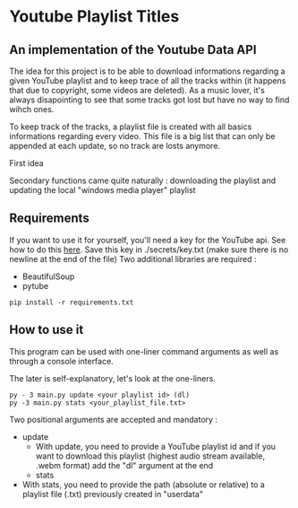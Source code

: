 # Youtube Playlist Titles
## An implementation of the Youtube Data API

The idea for this project is to be able to download informations regarding a given YouTube playlist and to keep trace of all the tracks within (it happens that due to copyright, some videos are deleted). As a music lover, it's always disapointing to see that some tracks got lost but have no way to find wihch ones.

To keep track of the tracks, a playlist file is created with all basics informations regarding every video. This file is a big list that can only be appended at each update, so no track are losts anymore.

First idea

Secondary functions came quite naturally : downloading the playlist and updating the local "windows media player" playlist

## Requirements

If you want to use it for yourself, you'll need a key for the YouTube api. See how to do this [here](https://developers.google.com/youtube/v3/getting-started).
Save this key in ./secrets/key.txt (make sure there is no newline at the end of the file)
Two additional libraries are required :
- BeautifulSoup
- pytube

`pip install -r requirements.txt`

## How to use it

This program can be used with one-liner command arguments as well as through a console interface.

The later is self-explanatory, let's look at the one-liners.

```
py - 3 main.py update <your playlist id> (dl)
py -3 main.py stats <your_playlist_file.txt>
```

Two positional arguments are accepted and mandatory :
- update
  - With update, you need to provide a YouTube playlist id and if you want to download this playlist (highest audio stream available, .webm format) add the "dl" argument at the end
  - stats
- With stats, you need to provide the path (absolute or relative) to a playlist file (.txt) previously created in "userdata"